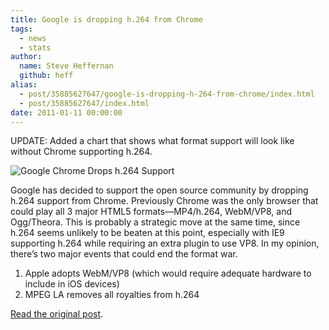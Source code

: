 ```yaml
---
title: Google is dropping h.264 from Chrome
tags:
  - news
  - stats
author:
  name: Steve Heffernan
  github: heff
alias:
  - post/35885627647/google-is-dropping-h-264-from-chrome/index.html
  - post/35885627647/index.html
date: 2011-01-11 00:00:00
---
```


UPDATE: Added a chart that shows what format support will look like without Chrome supporting h.264.

![Google Chrome Drops h.264 Support](http://videojs.com/img/blog/2011/01/google-chrome-drops-h264.png)

Google has decided to support the open source community by dropping h.264 support from Chrome. Previously Chrome was the only browser that could play all 3 major HTML5 formats—MP4/h.264, WebM/VP8, and Ogg/Theora. This is probably a strategic move at the same time, since h.264 seems unlikely to be beaten at this point, especially with IE9 supporting h.264 while requiring an extra plugin to use VP8\. In my opinion, there&rsquo;s two major events that could end the format war.

1.  Apple adopts WebM/VP8 (which would require adequate hardware to include in iOS devices)
2.  MPEG LA removes all royalties from h.264

[Read the original post](http://blog.chromium.org/2011/01/html-video-codec-support-in-chrome.html).
